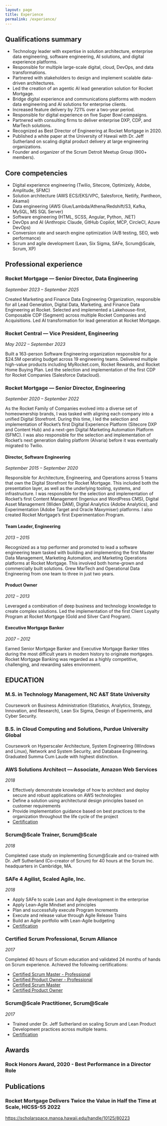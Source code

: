 ```yaml
---
layout: page
title: Experience
permalink: /experience/
---
```


## Qualifications summary

- Technology leader with expertise in solution architecture, enterprise data engineering, software engineering, AI solutions, and digital experience platforms.
- Responsible for multiple large-scale digital, cloud, DevOps, and data transformations.
- Partnered with stakeholders to design and implement scalable data-driven architectures.
- Led the creation of an agentic AI lead generation solution for Rocket Mortgage.
- Bridge digital experience and communications platforms with modern data engineering and AI solutions for enterprise clients.
- Increased feature delivery by 721% over a two-year period.
- Responsible for digital experience on five Super Bowl campaigns.
- Partnered with consulting firms to deliver enterprise DXP, CDP, and MarTech solutions.
- Recognized as Best Director of Engineering at Rocket Mortgage in 2020.
- Published a white paper at the University of Hawaii with Dr. Jeff Sutherland on scaling digital product delivery at large engineering organizations.
- Founder and organizer of the Scrum Detroit Meetup Group (900+ members).


## Core competencies

- Digital experience engineering (Twilio, Sitecore, Optimizely, Adobe, Amplitude, SFMC)
- Solution architecture (AWS ECS/EKS/VPC, Salesforce, Netlify, Pantheon, Akamai)
- Data engineering (AWS Glue/Lambda/Athena/Redshift/S3, Kafka, MySQL, MS SQL Server)
- Software engineering (HTML, SCSS, Angular, Python, .NET)
- DevOps and AI (Anthropic Claude, GitHub Copilot, MCP, CircleCI, Azure DevOps)
- Conversion rate and search engine optimization (A/B testing, SEO, web performance)
- Scrum and agile development (Lean, Six Sigma, SAFe, Scrum@Scale, Scrum, XP)


## Professional experience

### Rocket Mortgage — Senior Director, Data Engineering
*September 2023 – September 2025*

Created Marketing and Finance Data Engineering Organization, responsible for all Lead Generation, Digital Data, Marketing, and Finance Data Engineering at Rocket.  Selected and implemented a Lakehouse-first, Composable CDP (Segment) across multiple Rocket Companies and Acquisitions.  Led AI transformation for lead generation at Rocket Mortgage.

### Rocket Central — Vice President, Engineering
*May 2022 – September 2023*

Built a 163-person Software Engineering organization responsible for a $24.5M operating budget across 19 engineering teams.  Delivered multiple high-value products including MyRocket.com, Rocket Rewards, and Rocket Home Buying Plan.  Led the selection and implementation of the first CDP for Rocket Companies (Salesforce Datacloud).

### Rocket Mortgage — Senior Director, Engineering
*September 2020 – September 2022*

As the Rocket Family of Companies evolved into a diverse set of homeownership brands, I was tasked with aligning each company into a unified Digital Storefront.  During this time, I led the selection and implementation of Rocket’s first Digital Experience Platform (Sitecore DXP and Content Hub) and a next-gen Digital Marketing Automation Platform (SFMC). I was also responsible for the selection and implementation of Rocket’s next generation dialing platform (Alvaria) before it was eventually migrated to Twilio.

#### Director, Software Engineering
*September 2015 – September 2020*

Responsible for Architecture, Engineering, and Operations across 5 teams that own the Digital Storefront for Rocket Mortgage.  This included both the presentation layer, as well as the underlying tooling, systems, and infrastructure.  I was responsible for the selection and implementation of Rocket’s first Content Management (Ingeniux and WordPress CMS), Digital Asset Management (Widen DAM), Digital Analytics (Adobe Analytics), and Experimentation (Adobe Target and Oracle Maxymiser) platforms.  I also created Rocket Mortgage’s first Experimentation Program.

#### Team Leader, Engineering
*2013 – 2015*

Recognized as a top performer and promoted to lead a software engineering team tasked with building and implementing the first Master Data Management, Marketing Automation, and Marketing Operations platforms at Rocket Mortgage.  This involved both home-grown and commercially built solutions.  Grew MarTech and Operational Data Engineering from one team to three in just two years.

#### Product Owner
*2012 – 2013*

Leveraged a combination of deep business and technology knowledge to create complex solutions.  Led the implementation of the first Client Loyalty Program at Rocket Mortgage (Gold and Silver Card Program).

#### Executive Mortgage Banker
*2007 – 2012*

Earned Senior Mortgage Banker and Executive Mortgage Banker titles during the most difficult years in modern history to originate mortgages.  Rocket Mortgage Banking was regarded as a highly competitive, challenging, and rewarding sales environment.

## EDUCATION
### M.S. in Technology Management, NC A&T State University ###
Coursework on Business Administration (Statistics, Analytics, Strategy, Innovation, and Research), Lean Six Sigma, Design of Experiments, and Cyber Security.

### B.S. in Cloud Computing and Solutions, Purdue University Global ###
Coursework on Hyperscaler Architecture, System Engineering (Windows and Linux), Network and System Security, and Database Engineering.  Graduated Summa Cum Laude with highest distinction.  

### AWS Solutions Architect — Associate, Amazon Web Services
*2018*

- Effectively demonstrate knowledge of how to architect and deploy secure and robust applications on AWS technologies
- Define a solution using architectural design principles based on customer requirements
- Provide implementation guidance based on best practices to the organization throughout the life cycle of the project
- [Certification](/assets/Certifications/David_Juan_AWS_Certified_Solutions_Architect_Associate_certificate.pdf)

### Scrum@Scale Trainer, Scrum@Scale
*2018*

Completed case study on implementing Scrum@Scale and co-trained with Dr. Jeff Sutherland (Co-creator of Scrum) for 40 hours at the Scrum Inc. headquarters in Cambridge, MA.

### SAFe 4 Agilist, Scaled Agile, Inc.
*2018*

- Apply SAFe to scale Lean and Agile development in the enterprise
- Apply Lean-Agile Mindset and principles
- Plan and successfully execute Program Increments
- Execute and release value through Agile Release Trains
- Build an Agile portfolio with Lean-Agile budgeting
- [Certification](/assets/Certifications/David_Juan_SAFe_4_Agilist_Certificate.pdf)

### Certified Scrum Professional, Scrum Alliance
*2017*

Completed 40 hours of Scrum education and validated 24 months of hands on Scrum experience.  Achieved the following certifications:

- [Certified Scrum Master - Professional](/assets/Certifications/David_Juan_ScrumAlliance_CSPSM_Certificate.pdf)
- [Certified Product Owner - Professional](/assets/Certifications/David_Juan_ScrumAlliance_CSPPO_Certificate.pdf)
- [Certified Scrum Master](/assets/Certifications/David_Juan_ScrumAlliance_CSM_Certificate.pdf)
- [Certified Product Owner](/assets/Certifications/David_Juan_ScrumAlliance_CSPO_Certificate.pdf)

### Scrum@Scale Practitioner, Scrum@Scale
*2017*

- Trained under Dr. Jeff Sutherland on scaling Scrum and Lean Product Development practices across multiple teams.
- [Certification](/assets/Certifications/David_Juan_Scrum_at_Scale_Practicioner_Certificate.pdf)

## Awards

### Rock Honors Award, 2020 - Best Performance in a Director Role

## Publications

### Rocket Mortgage Delivers Twice the Value in Half the Time at Scale, HICSS-55 2022 ###
https://scholarspace.manoa.hawaii.edu/handle/10125/80223
